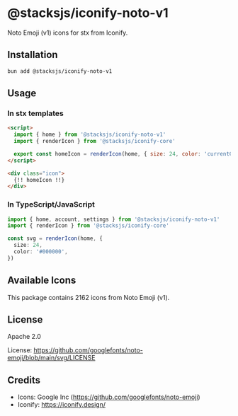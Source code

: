 # @stacksjs/iconify-noto-v1

Noto Emoji (v1) icons for stx from Iconify.

## Installation

```bash
bun add @stacksjs/iconify-noto-v1
```

## Usage

### In stx templates

```html
<script>
  import { home } from '@stacksjs/iconify-noto-v1'
  import { renderIcon } from '@stacksjs/iconify-core'

  export const homeIcon = renderIcon(home, { size: 24, color: 'currentColor' })
</script>

<div class="icon">
  {!! homeIcon !!}
</div>
```

### In TypeScript/JavaScript

```typescript
import { home, account, settings } from '@stacksjs/iconify-noto-v1'
import { renderIcon } from '@stacksjs/iconify-core'

const svg = renderIcon(home, {
  size: 24,
  color: '#000000',
})
```

## Available Icons

This package contains 2162 icons from Noto Emoji (v1).

## License

Apache 2.0

License: https://github.com/googlefonts/noto-emoji/blob/main/svg/LICENSE

## Credits

- Icons: Google Inc (https://github.com/googlefonts/noto-emoji)
- Iconify: https://iconify.design/
